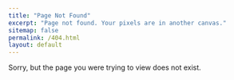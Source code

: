 ```yaml
---
title: "Page Not Found"
excerpt: "Page not found. Your pixels are in another canvas."
sitemap: false
permalink: /404.html
layout: default
---
```


Sorry, but the page you were trying to view does not exist.
